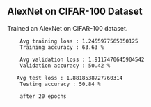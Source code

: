 AlexNet on CIFAR-100 Dataset
---
Trained an AlexNet on CIFAR-100 dataset. 

        Avg training loss : 1.2455977565050125
        Training accuracy : 63.63 %
                                                                                                                                                  
        Avg validation loss : 1.9117470645904542
        Validation accuracy : 50.42 %

       Avg test loss : 1.8818538727760314
        Testing accuracy : 50.84 %

        after 20 epochs 


